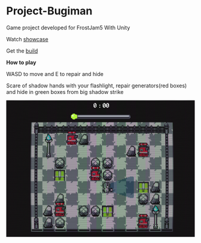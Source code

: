 # Project-Bugiman
Game project developed for FrostJam5 With Unity

Watch [showcase](https://www.youtube.com/live/2Is2hHHCNBE?si=U0nUXjr6BIjbe6if&t=1248)

Get the [build](https://ardaalgul.itch.io/project-bugiman)

**How to play**

WASD to move and E to repair and hide

Scare of shadow hands with your flashlight, repair generators(red boxes) and hide in green boxes from big shadow strike


![Alt text](screenshot.png?raw=true "Title")
